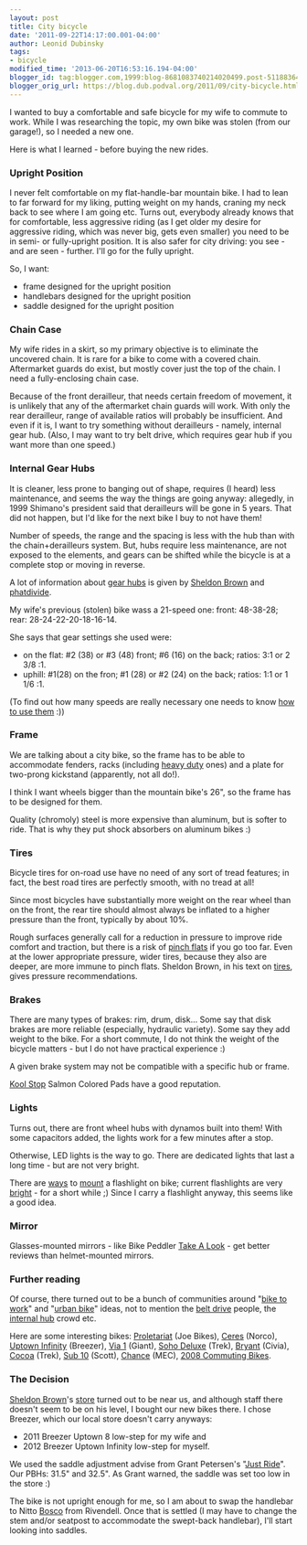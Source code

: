 ```yaml
---
layout: post
title: City bicycle
date: '2011-09-22T14:17:00.001-04:00'
author: Leonid Dubinsky
tags:
- bicycle
modified_time: '2013-06-20T16:53:16.194-04:00'
blogger_id: tag:blogger.com,1999:blog-8681083740214020499.post-5118836444259826773
blogger_orig_url: https://blog.dub.podval.org/2011/09/city-bicycle.html
---
```


I wanted to buy a comfortable and safe bicycle for my wife to commute to work. While I was researching the topic, my own
bike was stolen (from our garage!), so I needed a new one.

Here is what I learned - before buying the new rides.

### Upright Position ###

I never felt comfortable on my flat-handle-bar mountain bike. I had to lean to far forward for my liking, putting weight
on my hands, craning my neck back to see where I am going etc. Turns out, everybody already knows that for comfortable,
less aggressive riding (as I get older my desire for aggressive riding, which was never big, gets even smaller) you need
to be in semi- or fully-upright position. It is also safer for city driving: you see - and are seen - further. I'll go
for the fully upright.

So, I want:
- frame designed for the upright position
- handlebars designed for the upright position
- saddle designed for the upright position

### Chain Case ###

My wife rides in a skirt, so my primary objective is to eliminate the uncovered chain. It is rare for a bike to come
with a covered chain. Aftermarket guards do exist, but mostly cover just the top of the chain. I need a fully-enclosing
chain case.

Because of the front derailleur, that needs certain freedom of movement, it is unlikely that any of the aftermarket
chain guards will work. With only the rear derailleur, range of available ratios will probably be insufficient. And even
if it is, I want to try something without derailleurs - namely, internal gear hub. (Also, I may want to try belt drive,
which requires gear hub if you want more than one speed.)

### Internal Gear Hubs ###

It is cleaner, less prone to banging out of shape, requires (I heard) less maintenance, and seems the way the things are
going anyway: allegedly, in 1999 Shimano's president said that derailleurs will be gone in 5 years. That did not happen,
but I'd like for the next bike I buy to not have them!

Number of speeds, the range and the spacing is less with the hub than with the chain+derailleurs system. But, hubs
require less maintenance, are not exposed to the elements, and gears can be shifted while the bicycle is at a complete
stop or moving in reverse.

A lot of information about [gear hubs](http://en.wikipedia.org/wiki/Gear_hub) is given by
[Sheldon Brown](http://www.sheldonbrown.com/internal-gears.html) and
[phatdivide](http://phatdivide.wordpress.com/2011/09/22/internally-geared-hubs/).

My wife's previous (stolen) bike wass a 21-speed one: front:  48-38-28; rear: 28-24-22-20-18-16-14.

She says that gear settings she used were:
- on the flat: #2 (38) or #3 (48) front; #6 (16) on the back; ratios: 3:1 or 2 3/8 :1.
- uphill: #1(28) on the fron; #1 (28) or #2 (24) on the back; ratios: 1:1 or 1 1/6 :1.

(To find out how many speeds are really necessary one needs to know
[how to use them](http://www.intownbicycles.com/how-to/articles/index.php?a=how-to-effectively-shift-your-bicycles-gears) :))

### Frame ###

We are talking about a city bike, so the frame has to be able to accommodate fenders, racks
(including [heavy duty](http://www.cetmacargo.com/) ones) and a plate for two-prong kickstand (apparently, not all do!).

I think I want wheels bigger than the mountain bike's 26", so the frame has to be designed for them.

Quality (chromoly) steel is more expensive than aluminum, but is softer to ride. That is why they put shock absorbers on
aluminum bikes :)

### Tires ###

Bicycle tires for on-road use have no need of any sort of tread features; in fact, the best road tires are perfectly
smooth, with no tread at all!

Since most bicycles have substantially more weight on the rear wheel than on the front, the rear tire should almost
always be inflated to a higher pressure than the front, typically by about 10%.

Rough surfaces generally call for a reduction in pressure to improve ride comfort and traction, but there is a risk of
[pinch flats](http://sheldonbrown.com/gloss_p.html#pinchflat) if you go too far. Even at the lower appropriate pressure,
wider tires, because they also are deeper, are more immune to pinch flats. Sheldon Brown, in his text on
[tires](http://sheldonbrown.com/tires.html), gives pressure recommendations.

### Brakes ###

There are many types of brakes: rim, drum, disk... Some say that disk brakes are more reliable (especially, hydraulic
variety). Some say they add weight to the bike. For a short commute, I do not think the weight of the bicycle matters -
but I do not have practical experience :)

A given brake system may not be compatible with a specific hub or frame.

[Kool Stop](http://www.universalcycles.com/shopping/product_details.php?id=15110&amp;category=36) Salmon Colored Pads
have a good reputation.

### Lights ###

Turns out, there are front wheel hubs with dynamos built into them! With some capacitors added, the lights work for a
few minutes after a stop.

Otherwise, LED lights is the way to go. There are dedicated lights that last a long time - but are not very bright.

There are [ways](http://www.amazon.com/TwoFish-FH1-Flashlite-Holder/dp/B001CJXB5E) to
[mount](http://www.amazon.com/Fenix-Mount-lights-18-22mm-Diameter/dp/B0040JRHG2) a flashlight on bike; current
flashlights are very [bright](http://www.4sevens.com/product_info.php?cPath=297_429&amp;products_id=2688) - for a
short while ;) Since I carry a flashlight anyway, this seems like a good idea.

### Mirror ###

Glasses-mounted mirrors - like Bike Peddler [Take A Look](http://www.amazon.com/gp/product/B000C17M26) - get better
reviews than helmet-mounted mirrors.

### Further reading ###

Of course, there turned out to be a bunch of communities around "[bike to work](http://www.runmuki.com/commute/)" and
"[urban bike](http://velo-city.org/)" ideas, not to mention the [belt drive](http://beltbik.es/) people, the
[internal hub](http://hubstripping.wordpress.com/) crowd etc.

Here are some interesting bikes:
[Proletariat](http://www.joe-bike.com/2010/11/13/tour-on-this-proletariat-29er-with-gates-belt-drive-nuvinci-n360-or-alfine-11)
(Joe Bikes), [Ceres](http://www.joe-bike.com/commuter-bikes/norco/) (Norco),
[Uptown Infinity](http://www.breezerbikes.com/bikes/details/uptown_infinity_ls) (Breezer),
[Via 1](http://www.giant-bicycles.com/en-us/bikes/model/via.w/9050/48939/) (Giant),
[Soho Deluxe](http://www.trekbikes.com/us/en/bikes/town/urban_utility/soho/soho_deluxe/#) (Trek),
[Bryant](http://beltbik.es/civia-cycles/2012/bryant) (Civia),
[Cocoa](http://trekdg.com/product/12trek-cocoa-wsd-130987-1.htm) (Trek),
[Sub 10](http://beltbik.es/scott/2012/sub-10) (Scott),
[Chance](http://jnyyz.wordpress.com/2011/06/26/mec-chance-bike-with-alfine-11-quick-look/) (MEC),
[2008 Commuting Bikes](http://kentuckybicycling.com/2008-commuting-bikes/).

### The Decision ###

[Sheldon Brown](http://www.sheldonbrown.com/)'s [store](http://harriscyclery.net/) turned out to be near us, and
although staff there doesn't seem to be on his level, I bought our new bikes there. I chose Breezer, which our local
store doesn't carry anyways:
- 2011 Breezer Uptown 8 low-step for my wife and
- 2012 Breezer Uptown Infinity low-step for myself.

We used the saddle adjustment advise from Grant Petersen's "[Just Ride](http://www.amazon.com/Just-Ride-Radically-Practical-Riding)".
Our PBHs: 31.5" and 32.5". As Grant warned, the saddle was set too low in the store :)

The bike is not upright enough for me, so I am about to swap the handlebar to Nitto [Bosco](http://www.rivbike.com/product-p/hb10.htm)
from Rivendell. Once that is settled (I may have to change the stem and/or seatpost to accommodate the swept-back
handlebar), I'll start looking into saddles.
